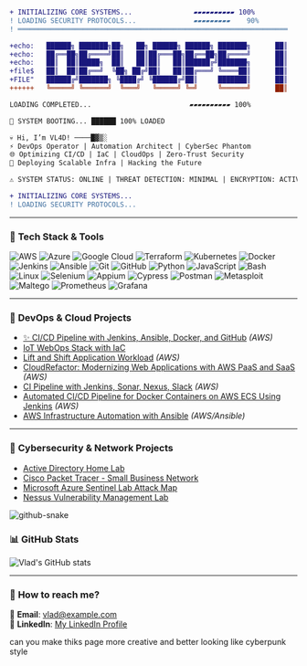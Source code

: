 ```diff
+ INITIALIZING CORE SYSTEMS...               ▰▰▰▰▰▰▰▰▰▰ 100%
! LOADING SECURITY PROTOCOLS...              ▰▰▰▰▰▰▰▰▰    90%
! ══════════════════════════════════════════════════════════════════

+echo:   ██████╗ ███████╗██╗   ██╗ ██████╗ ██████╗ ███████╗      ██║      ██████╗██╗      ██████╗ ██╗   ██╗██████╗
+echo:   ██╔══██╗██╔════╝██║   ██║██╔═══██╗██╔══██╗██╔════╝      ██║     ██╔════╝██║     ██╔═══██╗██║   ██║██╔══██╗
+echo:   ██║  ██║█████╗  ██║   ██║██║   ██║██████╔╝███████╗      ██║     ██║     ██║     ██║   ██║██║   ██║██║  ██║
+file$   ██║  ██║██╔══╝  ╚██╗ ██╔╝██║   ██║██╔═══╝ ╚════██║      ██║     ██║     ██║     ██║   ██║██║   ██║██║  ██║
+FILE"   ██████╔╝███████╗ ╚████╔╝ ╚██████╔╝██║     ███████║      ██║     ╚██████╗███████╗╚██████╔╝╚██████╔╝██████╔╝
++++++   ╚═════╝ ╚══════╝  ╚═══╝   ╚═════╝ ╚═╝     ╚══════╝      ██║      ╚═════╝╚══════╝ ╚═════╝  ╚═════╝ ╚═════╝

LOADING COMPLETED...                        ▰▰▰▰▰▰▰▰▰▰ 100%
```
```diff
👾 SYSTEM BOOTING... ██████ 100% LOADED

💀 Hi, I’m VL4D! ────█▓▒░ 
⚡ DevOps Operator | Automation Architect | CyberSec Phantom 
🌐 Optimizing CI/CD | IaC | CloudOps | Zero-Trust Security 
🚀 Deploying Scalable Infra | Hacking the Future  

⚠ SYSTEM STATUS: ONLINE | THREAT DETECTION: MINIMAL | ENCRYPTION: ACTIVE 🔒
```
```diff
+ INITIALIZING CORE SYSTEMS...
! LOADING SECURITY PROTOCOLS...
```
---

### 🚀 **Tech Stack & Tools**

![AWS](https://img.shields.io/badge/AWS-%23FF9900.svg?style=for-the-badge&logo=amazon-aws&logoColor=white)
![Azure](https://img.shields.io/badge/Azure-%230072C6.svg?style=for-the-badge&logo=microsoft-azure&logoColor=white)
![Google Cloud](https://img.shields.io/badge/Google%20Cloud-%234285F4.svg?style=for-the-badge&logo=google-cloud&logoColor=white)
![Terraform](https://img.shields.io/badge/Terraform-%23665c91.svg?style=for-the-badge&logo=terraform&logoColor=white)
![Kubernetes](https://img.shields.io/badge/Kubernetes-%23326ce5.svg?style=for-the-badge&logo=kubernetes&logoColor=white)
![Docker](https://img.shields.io/badge/Docker-%230db7ed.svg?style=for-the-badge&logo=docker&logoColor=white)
![Jenkins](https://img.shields.io/badge/Jenkins-%23D24939.svg?style=for-the-badge&logo=jenkins&logoColor=white)
![Ansible](https://img.shields.io/badge/Ansible-%23EE0000.svg?style=for-the-badge&logo=ansible&logoColor=white)
![Git](https://img.shields.io/badge/Git-%23F05033.svg?style=for-the-badge&logo=git&logoColor=white)
![GitHub](https://img.shields.io/badge/GitHub-%23181717.svg?style=for-the-badge&logo=github&logoColor=white)
![Python](https://img.shields.io/badge/Python-%233776AB.svg?style=for-the-badge&logo=python&logoColor=white)
![JavaScript](https://img.shields.io/badge/JavaScript-%23F7DF1E.svg?style=for-the-badge&logo=javascript&logoColor=black)
![Bash](https://img.shields.io/badge/Bash-%23121011.svg?style=for-the-badge&logo=gnu-bash&logoColor=white)
![Linux](https://img.shields.io/badge/Linux-%23FCC624.svg?style=for-the-badge&logo=linux&logoColor=black)
![Selenium](https://img.shields.io/badge/Selenium-%2343B02A.svg?style=for-the-badge&logo=selenium&logoColor=white)
![Appium](https://img.shields.io/badge/Appium-%23000000.svg?style=for-the-badge&logo=appium&logoColor=white)
![Cypress](https://img.shields.io/badge/Cypress-%2317202C.svg?style=for-the-badge&logo=cypress&logoColor=white)
![Postman](https://img.shields.io/badge/Postman-%23FF6C37.svg?style=for-the-badge&logo=postman&logoColor=white)
![Metasploit](https://img.shields.io/badge/Metasploit-%232148B6.svg?style=for-the-badge&logo=metasploit&logoColor=white)
![Maltego](https://img.shields.io/badge/Maltego-%23007ACC.svg?style=for-the-badge&logo=maltego&logoColor=white)
![Prometheus](https://img.shields.io/badge/Prometheus-%23E6522C.svg?style=for-the-badge&logo=prometheus&logoColor=white)
![Grafana](https://img.shields.io/badge/Grafana-%23F46800.svg?style=for-the-badge&logo=grafana&logoColor=white)


---

### 🚀 **DevOps & Cloud Projects**
- [✨ CI/CD Pipeline with Jenkins, Ansible, Docker, and GitHub](https://github.com/Vlad774/website-for-pipeline) *(AWS)*  
- [IoT WebOps Stack with IaC](https://github.com/Vlad774/IoT-WebOps-Stack-with-IaC)  
- [Lift and Shift Application Workload](https://github.com/Vlad774/Lift_and_Shift) *(AWS)*  
- [CloudRefactor: Modernizing Web Applications with AWS PaaS and SaaS](https://github.com/Vlad774/AWS_Rearch_Web_App_on_Cloud_PAAS_SAAS/blob/main/README.md) *(AWS)*  
- [CI Pipeline with Jenkins, Sonar, Nexus, Slack](https://github.com/Vlad774/CI_Jenkins_Sonar_Nexus_Slack) *(AWS)*  
- [Automated CI/CD Pipeline for Docker Containers on AWS ECS Using Jenkins](https://github.com/Vlad774/Docker-CICD-Pipeline-in-Jenkins-and-ECS/blob/main/README.md) *(AWS)*  
- [AWS Infrastructure Automation with Ansible](https://github.com/Vlad774/Ansible_and_AWS) *(AWS/Ansible)*  

---

### 🔐 **Cybersecurity & Network Projects**
- [Active Directory Home Lab](https://github.com/Vlad774/ActiveDirectoryLab)  
- [Cisco Packet Tracer - Small Business Network](https://github.com/Vlad774/Cisco-Packet-Tracer-Small-Business-model)  
- [Microsoft Azure Sentinel Lab Attack Map](https://github.com/Vlad774/Microsoft-Azure-Sentinel-Lab-Attack-Map/blob/main/README.md)  
- [Nessus Vulnerability Management Lab](https://github.com/Vlad774/Nessus-Vulnerability-Management-Lab)  

<picture>
  <source media="(prefers-color-scheme: dark)" srcset="https://raw.githubusercontent.com/tobiasmeyhoefer/tobiasmeyhoefer/output/github-snake-dark.svg" />
  <source media="(prefers-color-scheme: light)" srcset="https://raw.githubusercontent.com/tobiasmeyhoefer/tobiasmeyhoefer/output/github-snake.svg" />
  <img alt="github-snake" src="https://raw.githubusercontent.com/tobiasmeyhoefer/tobiasmeyhoefer/output/github-snake.svg" />
</picture>


### 📊 **GitHub Stats**
![Vlad's GitHub stats](https://github-readme-stats.vercel.app/api?username=Vlad774&show_icons=true&theme=tokyonight)  

---

### 🚀 **How to reach me?**
📩 **Email**: [vlad@example.com](mailto:vlad@example.com)  
🔗 **LinkedIn**: [My LinkedIn Profile](https://www.linkedin.com/in/your-profile)  

can you make thiks page more creative and better looking like cyberpunk style
